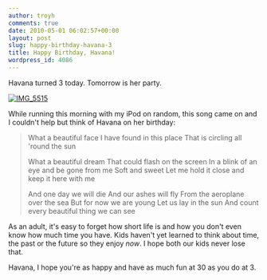 ```yaml
---
author: troyh
comments: true
date: 2010-05-01 06:02:57+00:00
layout: post
slug: happy-birthday-havana-3
title: Happy Birthday, Havana!
wordpress_id: 4086
---
```


Havana turned 3 today. Tomorrow is her party.

[![IMG_5515](http://farm5.static.flickr.com/4031/4568439727_c09448f13e.jpg)](http://www.flickr.com/photos/troyh/4568439727/)

While running this morning with my iPod on random, this song came on and I couldn't help but think of Havana on her birthday:


<blockquote>What a beautiful face
I have found in this place
That is circling all 'round the sun

What a beautiful dream
That could flash on the screen
In a blink of an eye and be gone from me
Soft and sweet
Let me hold it close and keep it here with me

And one day we will die
And our ashes will fly
From the aeroplane over the sea
But for now we are young
Let us lay in the sun
And count every beautiful thing we can see</blockquote>


As an adult, it's easy to forget how short life is and how you don't even know  how much time you have. Kids haven't yet learned to think about time, the past or the future so they enjoy _now_. I hope both our kids never lose that.

Havana, I hope you're as happy and have as much fun at 30 as you do at 3.
